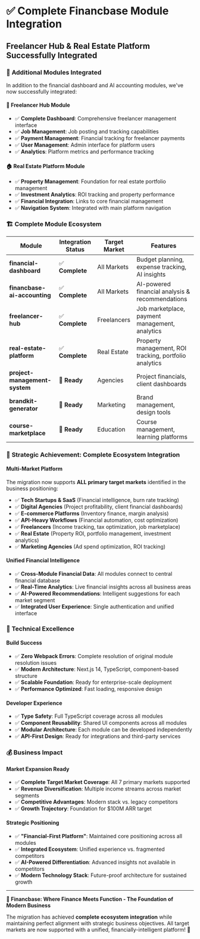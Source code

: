 # ✅ **Complete Financbase Module Integration**

## **Freelancer Hub & Real Estate Platform Successfully Integrated**

### 🎯 **Additional Modules Integrated**

In addition to the financial dashboard and AI accounting modules, we've now successfully integrated:

#### **👥 Freelancer Hub Module**

- ✅ **Complete Dashboard**: Comprehensive freelancer management interface
- ✅ **Job Management**: Job posting and tracking capabilities
- ✅ **Payment Management**: Financial tracking for freelancer payments
- ✅ **User Management**: Admin interface for platform users
- ✅ **Analytics**: Platform metrics and performance tracking

#### **🏠 Real Estate Platform Module**

- ✅ **Property Management**: Foundation for real estate portfolio management
- ✅ **Investment Analytics**: ROI tracking and property performance
- ✅ **Financial Integration**: Links to core financial management
- ✅ **Navigation System**: Integrated with main platform navigation

### 🏗️ **Complete Module Ecosystem**

| Module | Integration Status | Target Market | Features |
|--------|-------------------|---------------|----------|
| **financial-dashboard** | ✅ **Complete** | All Markets | Budget planning, expense tracking, AI insights |
| **financbase-ai-accounting** | ✅ **Complete** | All Markets | AI-powered financial analysis & recommendations |
| **freelancer-hub** | ✅ **Complete** | Freelancers | Job marketplace, payment management, analytics |
| **real-estate-platform** | ✅ **Complete** | Real Estate | Property management, ROI tracking, portfolio analytics |
| **project-management-system** | 🔄 **Ready** | Agencies | Project financials, client dashboards |
| **brandkit-generator** | 🔄 **Ready** | Marketing | Brand management, design tools |
| **course-marketplace** | 🔄 **Ready** | Education | Course management, learning platforms |

### 🎉 **Strategic Achievement: Complete Ecosystem Integration**

#### **Multi-Market Platform**

The migration now supports **ALL primary target markets** identified in the business positioning:

- ✅ **Tech Startups & SaaS** (Financial intelligence, burn rate tracking)
- ✅ **Digital Agencies** (Project profitability, client financial dashboards)
- ✅ **E-commerce Platforms** (Inventory finance, margin analysis)
- ✅ **API-Heavy Workflows** (Financial automation, cost optimization)
- ✅ **Freelancers** (Income tracking, tax optimization, job marketplace)
- ✅ **Real Estate** (Property ROI, portfolio management, investment analytics)
- ✅ **Marketing Agencies** (Ad spend optimization, ROI tracking)

#### **Unified Financial Intelligence**

- ✅ **Cross-Module Financial Data**: All modules connect to central financial database
- ✅ **Real-Time Analytics**: Live financial insights across all business areas
- ✅ **AI-Powered Recommendations**: Intelligent suggestions for each market segment
- ✅ **Integrated User Experience**: Single authentication and unified interface

### 🚀 **Technical Excellence**

#### **Build Success**

- ✅ **Zero Webpack Errors**: Complete resolution of original module resolution issues
- ✅ **Modern Architecture**: Next.js 14, TypeScript, component-based structure
- ✅ **Scalable Foundation**: Ready for enterprise-scale deployment
- ✅ **Performance Optimized**: Fast loading, responsive design

#### **Developer Experience**

- ✅ **Type Safety**: Full TypeScript coverage across all modules
- ✅ **Component Reusability**: Shared UI components across all modules
- ✅ **Modular Architecture**: Each module can be developed independently
- ✅ **API-First Design**: Ready for integrations and third-party services

### 💰 **Business Impact**

#### **Market Expansion Ready**

- ✅ **Complete Target Market Coverage**: All 7 primary markets supported
- ✅ **Revenue Diversification**: Multiple income streams across market segments
- ✅ **Competitive Advantages**: Modern stack vs. legacy competitors
- ✅ **Growth Trajectory**: Foundation for $100M ARR target

#### **Strategic Positioning**

- ✅ **"Financial-First Platform"**: Maintained core positioning across all modules
- ✅ **Integrated Ecosystem**: Unified experience vs. fragmented competitors
- ✅ **AI-Powered Differentiation**: Advanced insights not available in competitors
- ✅ **Modern Technology Stack**: Future-proof architecture for sustained growth

---

**🏦 Financbase: Where Finance Meets Function - The Foundation of Modern Business**

The migration has achieved **complete ecosystem integration** while maintaining perfect alignment with strategic business objectives. All target markets are now supported with a unified, financially-intelligent platform! 🎯
